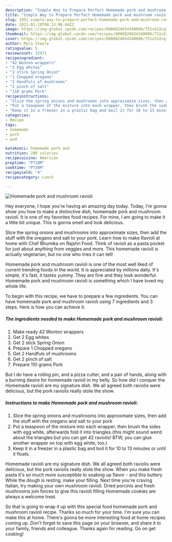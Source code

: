 ```yaml
---
description: "Simple Way to Prepare Perfect Homemade pork and mushroom ravioli"
title: "Simple Way to Prepare Perfect Homemade pork and mushroom ravioli"
slug: 1951-simple-way-to-prepare-perfect-homemade-pork-and-mushroom-ravioli
date: 2021-01-18T08:13:06.642Z
image: https://img-global.cpcdn.com/recipes/6006824654340096/751x532cq70/homemade-pork-and-mushroom-ravioli-recipe-main-photo.jpg
thumbnail: https://img-global.cpcdn.com/recipes/6006824654340096/751x532cq70/homemade-pork-and-mushroom-ravioli-recipe-main-photo.jpg
cover: https://img-global.cpcdn.com/recipes/6006824654340096/751x532cq70/homemade-pork-and-mushroom-ravioli-recipe-main-photo.jpg
author: Myra Steele
ratingvalue: 5
reviewcount: 32971
recipeingredient:
- "42 Wonton wrappers"
- "2 Egg whites"
- "2 stick Spring Onion"
- "1 Chopped oregano"
- "2 Handfuls of mushrooms"
- "2 pinch of salt"
- "110 grams Pork"
recipeinstructions:
- "Slice the spring onions and mushrooms into approximate sizes, then add the stuff with the oregano and salt to your pork"
- "Put a teaspoon of the mixture into each wrapper, then brush the sides with egg white, afterwards fold it into triangles.(this might sound weird about the triangles but you can get 42 raviolis! BTW, you can glue another wrapper on top with egg white, too.)"
- "Keep it in a freezer in a plastic bag and boil it for 10 to 13 minutes or until it floats."
categories:
- Recipe
tags:
- homemade
- pork
- and

katakunci: homemade pork and 
nutrition: 280 calories
recipecuisine: American
preptime: "PT18M"
cooktime: "PT30M"
recipeyield: "4"
recipecategory: Lunch

---
```



![Homemade pork and mushroom ravioli](https://img-global.cpcdn.com/recipes/6006824654340096/751x532cq70/homemade-pork-and-mushroom-ravioli-recipe-main-photo.jpg)

Hey everyone, I hope you're having an amazing day today. Today, I'm gonna show you how to make a distinctive dish, homemade pork and mushroom ravioli. It is one of my favorites food recipes. For mine, I am going to make it a little bit unique. This is gonna smell and look delicious.

Slice the spring onions and mushrooms into approximate sizes, then add the stuff with the oregano and salt to your pork. Learn how to make Ravioli at home with Chef Bhumika on Rajshri Food. Think of ravioli as a pasta pocket for just about anything from veggies and more. This homemade ravioli is actually vegetarian, but no one who tries it can tell!

Homemade pork and mushroom ravioli is one of the most well liked of current trending foods in the world. It is appreciated by millions daily. It's simple, it's fast, it tastes yummy. They are fine and they look wonderful. Homemade pork and mushroom ravioli is something which I have loved my whole life.


To begin with this recipe, we have to prepare a few ingredients. You can have homemade pork and mushroom ravioli using 7 ingredients and 3 steps. Here is how you can achieve it.

<!--inarticleads1-->

##### The ingredients needed to make Homemade pork and mushroom ravioli:

1. Make ready 42 Wonton wrappers
1. Get 2 Egg whites
1. Get 2 stick Spring Onion
1. Prepare 1 Chopped oregano
1. Get 2 Handfuls of mushrooms
1. Get 2 pinch of salt
1. Prepare 110 grams Pork


But I do have a rolling pin, and a pizza cutter, and a pair of hands, along with a burning desire for homemade ravioli in my belly. So how did I conquer the. Homemade ravioli are my signature dish. We all agreed both raviolis were delicious, but the pork raviolis really stole the show. 

<!--inarticleads2-->

##### Instructions to make Homemade pork and mushroom ravioli:

1. Slice the spring onions and mushrooms into approximate sizes, then add the stuff with the oregano and salt to your pork
1. Put a teaspoon of the mixture into each wrapper, then brush the sides with egg white, afterwards fold it into triangles.(this might sound weird about the triangles but you can get 42 raviolis! BTW, you can glue another wrapper on top with egg white, too.)
1. Keep it in a freezer in a plastic bag and boil it for 10 to 13 minutes or until it floats.


Homemade ravioli are my signature dish. We all agreed both raviolis were delicious, but the pork raviolis really stole the show. When you make fresh pasta it&#39;s so much more susceptible to soaking up flavor - and this buttery While the dough is resting, make your filling. Next time you&#39;re craving Italian, try making your own mushroom ravioli. Dried porcinis and fresh mushrooms join forces to give this ravioli filling Homemade cookies are always a welcome treat. 

So that is going to wrap it up with this special food homemade pork and mushroom ravioli recipe. Thanks so much for your time. I'm sure you can make this at home. There's gonna be more interesting food at home recipes coming up. Don't forget to save this page on your browser, and share it to your family, friends and colleague. Thanks again for reading. Go on get cooking!
